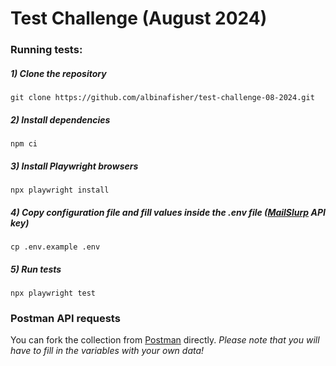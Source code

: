 # Test Challenge (August 2024)

### Running tests:

##### 1) Clone the repository

`git clone https://github.com/albinafisher/test-challenge-08-2024.git`

##### 2) Install dependencies

`npm ci`

##### 3) Install Playwright browsers

`npx playwright install`

##### 4) Copy configuration file and fill values inside the .env file ([MailSlurp](https://www.mailslurp.com/) API key)

`cp .env.example .env`

##### 5) Run tests

`npx playwright test`

### Postman API requests

You can fork the collection from [Postman](https://www.postman.com/descent-module-administrator-11560990/workspace/maltego-interview-challenge/overview) directly.
*Please note that you will have to fill in the variables with your own data!*
